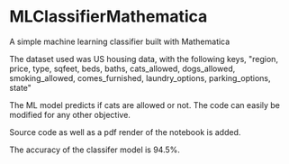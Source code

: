 # MLClassifierMathematica
A simple machine learning classifier built with Mathematica

The dataset used was US housing data, with the following keys,
"region, price, type, sqfeet, beds, baths, cats_allowed, dogs_allowed, smoking_allowed, comes_furnished, laundry_options, parking_options, state"

The ML model predicts if cats are allowed or not.
The code can easily be modified for any other objective.

Source code as well as a pdf render of the notebook is added.

The accuracy of the classifer model is 94.5%.
